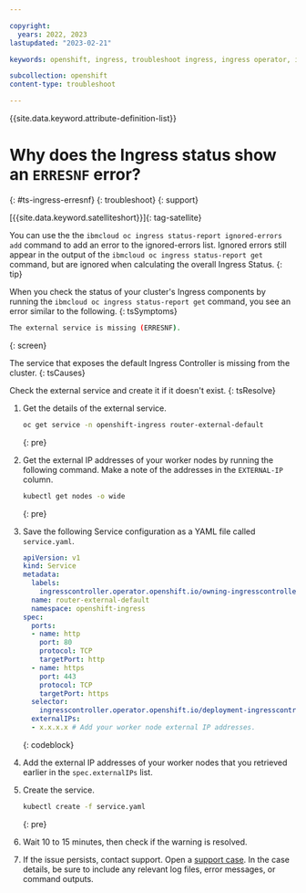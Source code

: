```yaml
---

copyright:
  years: 2022, 2023
lastupdated: "2023-02-21"

keywords: openshift, ingress, troubleshoot ingress, ingress operator, ingress cluster operator, external service missing, erresnf

subcollection: openshift
content-type: troubleshoot

---
```


{{site.data.keyword.attribute-definition-list}}




# Why does the Ingress status show an `ERRESNF` error?
{: #ts-ingress-erresnf}
{: troubleshoot}
{: support}

[{{site.data.keyword.satelliteshort}}]{: tag-satellite}

You can use the the `ibmcloud oc ingress status-report ignored-errors add` command to add an error to the ignored-errors list. Ignored errors still appear in the output of the `ibmcloud oc ingress status-report get` command, but are ignored when calculating the overall Ingress Status.
{: tip}


When you check the status of your cluster's Ingress components by running the `ibmcloud oc ingress status-report get` command, you see an error similar to the following.
{: tsSymptoms}

```sh
The external service is missing (ERRESNF).
```
{: screen}



The service that exposes the default Ingress Controller is missing from the cluster.
{: tsCauses}


Check the external service and create it if it doesn't exist.
{: tsResolve}

1. Get the details of the external service.
    ```sh
    oc get service -n openshift-ingress router-external-default
    ```
    {: pre}


1. Get the external IP addresses of your worker nodes by running the following command. Make a note of the addresses in the `EXTERNAL-IP` column.
    ```sh
    kubectl get nodes -o wide
    ```
    {: pre}
    
1. Save the following Service configuration as a YAML file called `service.yaml`.

    ```yaml
    apiVersion: v1
    kind: Service
    metadata:
      labels:
        ingresscontroller.operator.openshift.io/owning-ingresscontroller: default
      name: router-external-default
      namespace: openshift-ingress
    spec:
      ports:
      - name: http
        port: 80
        protocol: TCP
        targetPort: http
      - name: https
        port: 443
        protocol: TCP
        targetPort: https
      selector:
        ingresscontroller.operator.openshift.io/deployment-ingresscontroller: default
      externalIPs:
      - x.x.x.x # Add your worker node external IP addresses.
    ```
    {: codeblock}
    
1. Add the external IP addresses of your worker nodes that you retrieved earlier in the `spec.externalIPs` list.

1. Create the service.
    ```sh
    kubectl create -f service.yaml
    ```
    {: pre}

1. Wait 10 to 15 minutes, then check if the warning is resolved. 

1. If the issue persists, contact support. Open a [support case](/docs/get-support?topic=get-support-using-avatar). In the case details, be sure to include any relevant log files, error messages, or command outputs.




